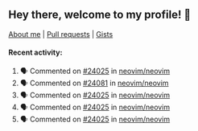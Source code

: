 ## Hey there, welcome to my profile! 👋

[About me](https://seandewar.github.io/)
 | [Pull requests](https://github.com/search?p=1&q=author%3Aseandewar+is%3Apr)
 | [Gists](https://gist.github.com/seandewar)

#### Recent activity:

<!--START_SECTION:activity-->
1. 🗣 Commented on [#24025](https://github.com/neovim/neovim/issues/24025) in [neovim/neovim](https://github.com/neovim/neovim)
2. 🗣 Commented on [#24081](https://github.com/neovim/neovim/issues/24081) in [neovim/neovim](https://github.com/neovim/neovim)
3. 🗣 Commented on [#24025](https://github.com/neovim/neovim/issues/24025) in [neovim/neovim](https://github.com/neovim/neovim)
4. 🗣 Commented on [#24025](https://github.com/neovim/neovim/issues/24025) in [neovim/neovim](https://github.com/neovim/neovim)
5. 🗣 Commented on [#24025](https://github.com/neovim/neovim/issues/24025) in [neovim/neovim](https://github.com/neovim/neovim)
<!--END_SECTION:activity-->
